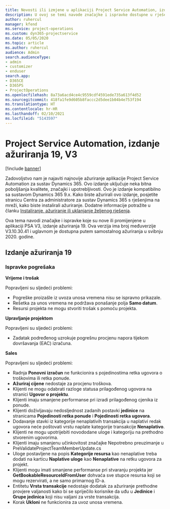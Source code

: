 ```yaml
---
title: Novosti ili izmjene u aplikaciji Project Service Automation, izdanje ažuriranja 19, V3
description: U ovoj se temi navode značajke i ispravke dostupne u rješenju Project Service Automation, izdanje ažuriranja 19, V3.
author: ruhercul
manager: kfend
ms.service: project-operations
ms.custom: dyn365-projectservice
ms.date: 05/05/2020
ms.topic: article
ms.author: ruhercul
audience: Admin
search.audienceType:
- admin
- customizer
- enduser
search.app:
- D365CE
- D365PS
- ProjectOperations
ms.openlocfilehash: 8a73a6acd4ce4c9559cdf4591ede735a613f4d52
ms.sourcegitcommit: 418fa1fe9d605b8faccc2d5dee1b04b4e753f194
ms.translationtype: HT
ms.contentlocale: hr-HR
ms.lasthandoff: 02/10/2021
ms.locfileid: "5143597"
---
```

# <a name="project-service-automation-update-release-19-v3"></a>Project Service Automation, izdanje ažuriranja 19, V3

[!include [banner](../includes/psa-now-project-operations.md)]

Zadovoljstvo nam je najaviti najnovije ažuriranje aplikacije Project Service Automation za sustav Dynamics 365. Ovo izdanje uključuje neka bitna poboljšanja kvalitete, značajki i upotrebljivosti. Ovo je izdanje kompatibilno sa sustavom Dynamics 365 9.x. Kako biste ažurirali ovo izdanje, posjetite stranicu Centra za administratore za sustav Dynamics 365 s rješenjima na mreži, kako biste instalirali ažuriranje. Dodatne informacije potražite u članku [Instaliranje, ažuriranje ili uklanjanje željenog rješenja](https://docs.microsoft.com/power-platform/admin/install-remove-preferred-solution).

Ova tema navodi značajke i ispravke koje su nove ili promijenjene u aplikaciji PSA V3, izdanje ažuriranja 19. Ova verzija ima broj međuverzije V3.10.30.41 i uglavnom je dostupna putem samostalnog ažuriranja u svibnju 2020. godine.

## <a name="update-release-19"></a>Izdanje ažuriranja 19

### <a name="bug-fixes"></a>Ispravke pogrešaka

**Vrijeme i trošak**

Popravljeni su sljedeći problemi: 

- Pogreške proizašle iz uvoza unosa vremena nisu se ispravno prikazale.
- Rešetka za unos vremena ne podržava ponašanje polja **Samo datum**.
- Resursi projekta ne mogu stvoriti trošak s pomoću projekta.

**Upravljanje projektom**

Popravljeni su sljedeći problemi: 

-  Zadatak podređenog uzrokuje pogrešnu procjenu napora tijekom dovršavanja (EAC) izračuna.

**Sales**

Popravljeni su sljedeći problemi: 

- Radnja **Ponovni izračun** ne funkcionira s pojedinostima retka ugovora o troškovima ili retka ponude.
- **Ažuriraj cijene** nedostaje za procjenu troškova.
-  Klijenti ne mogu odabrati razloge statusa prilagođenog ugovora na stranici **Ugovor o projektu**.
- Klijenti imaju smanjene performanse pri izradi prilagođenog cjenika iz ponude.
- Klijenti doživljavaju nedosljednost zadanih postavki **jedinice** na stranicama **Pojedinosti retka ponude** i **Pojedinosti retka ugovora**.
- Dodavanje stavki iz kategorije nenaplativih transakcija u naplativi redak ugovora neće poštovati vrstu naplate kategorije transakcije **Nenaplativo**.
- Klijenti ne mogu upotrijebiti novododane uloge i kategoriju na prethodno stvorenim ugovorima.
- Klijenti imaju smanjenu učinkovitost značajke Nepotrebno preuzimanje u PreValidateProjectTeamMemberUpdate.cs
- Uloge postavljene na popis **Kategorije resursa** kao nenaplative treba dodati na karticu **Naplative uloge** kao **Nenaplative** na retku ugovora za projekt.
- Klijenti mogu imati smanjene performanse pri stvaranju projekta jer **GetBookableResourceIdFromUser** dohvaća sve stupce resursa koji se mogu rezervirati, a ne samo primarnog ID-a.
- Entitetu **Vrsta transakcije** nedostaje dodatak za ažuriranje prethodne provjere valjanosti kako bi se spriječilo korisnike da uđu u **Jedinice** i **Grupe jedinica** koji nisu valjani za vrste transakcija.
- Korak **Ukloni** ne funkcionira za uvoz unosa vremena.
